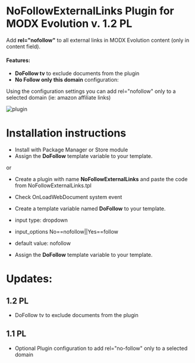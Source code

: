 NoFollowExternalLinks Plugin for MODX Evolution v. 1.2 PL
============================

Add **rel="nofollow"** to all external links in MODX Evolution content (only in content field).

#### Features: 

* **DoFollow tv** to exclude documents from the plugin 
* **No Follow only this domain** configuration:

Using the configuration settings you can add rel="nofollow" only to a selected domain (ie: amazon affiliate links)

![plugin](https://raw.githubusercontent.com/Nicola1971/NoFollowExternalLinks-Plugin/master/11-plugin-conf.jpg)

# Installation instructions
* Install with Package Manager or Store module
* Assign the **DoFollow** template variable to your template.

or

* Create a plugin with name **NoFollowExternalLinks** and paste the code from NoFollowExternalLinks.tpl
* Check OnLoadWebDocument system event 

* Create a template variable named **DoFollow** to your template. 
* input type: dropdown
* input_options No==nofollow||Yes==follow 
* default value: nofollow
* Assign the **DoFollow** template variable to your template.

# Updates:

## 1.2 PL
* DoFollow tv to exclude documents from the plugin   

## 1.1 PL
* Optional Plugin configuration to add rel="no-follow" only to a selected domain   
